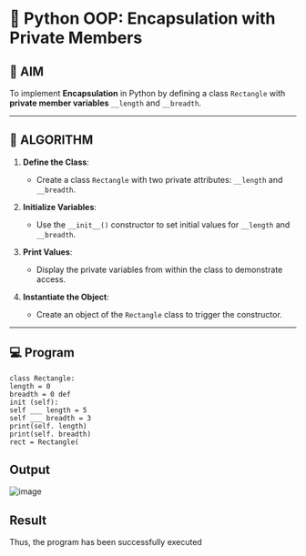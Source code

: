 # 🐍 Python OOP: Encapsulation with Private Members

## 🎯 AIM

To implement **Encapsulation** in Python by defining a class `Rectangle` with **private member variables** `__length` and `__breadth`.

---

## 🧠 ALGORITHM

1. **Define the Class**:
   - Create a class `Rectangle` with two private attributes: `__length` and `__breadth`.

2. **Initialize Variables**:
   - Use the `__init__()` constructor to set initial values for `__length` and `__breadth`.

3. **Print Values**:
   - Display the private variables from within the class to demonstrate access.

4. **Instantiate the Object**:
   - Create an object of the `Rectangle` class to trigger the constructor.

---

## 💻 Program
```
class Rectangle: 
length = 0 
breadth = 0 def 
init (self): 
self ___ length = 5 
self ___ breadth = 3 
print(self. length) 
print(self. breadth) 
rect = Rectangle(
```

## Output
![image](https://github.com/user-attachments/assets/76181bce-5ed8-41cc-aa92-303be8fe94ff)


## Result
Thus, the program has been successfully executed
